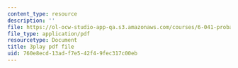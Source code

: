 ```yaml
---
content_type: resource
description: ''
file: https://ol-ocw-studio-app-qa.s3.amazonaws.com/courses/6-041-probabilistic-systems-analysis-and-applied-probability-fall-2010/760e8ecd13adf7e542f49fec317c00eb_gMTiAeE0NCw.pdf
file_type: application/pdf
resourcetype: Document
title: 3play pdf file
uid: 760e8ecd-13ad-f7e5-42f4-9fec317c00eb
---
```

